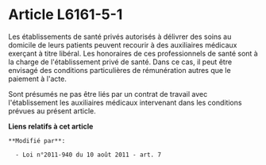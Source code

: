 # Article L6161-5-1

Les établissements de santé privés autorisés à délivrer des soins au domicile de leurs patients peuvent recourir à des
auxiliaires médicaux exerçant à titre libéral. Les honoraires de ces professionnels de santé sont à la charge de
l'établissement privé de santé. Dans ce cas, il peut être envisagé des conditions particulières de rémunération autres que le
paiement à l'acte.

Sont présumés ne pas être liés par un contrat de travail avec l'établissement les auxiliaires médicaux intervenant dans les
conditions prévues au présent article.

**Liens relatifs à cet article**

	**Modifié par**:

	  - Loi n°2011-940 du 10 août 2011 - art. 7

